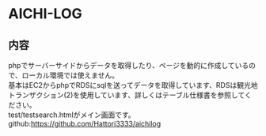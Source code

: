 # AICHI-LOG
## 内容
phpでサーバーサイドからデータを取得したり、ページを動的に作成しているので、ローカル環境では使えません。  
基本はEC2からphpでRDSにsqlを送ってデータを取得しています、RDSは観光地トランザクション(2)を使用しています、詳しくはテーブル仕様書を参照してください。  
test/testsearch.htmlがメイン画面です。  
github:https://github.com/Hattori3333/aichilog
